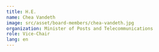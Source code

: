 ```yaml
---
title: H.E.
name: Chea Vandeth
image: src/asset/board-members/chea-vandeth.jpg
organization: Minister of Posts and Telecommunications
role: Vice-Chair
lang: en
---
```

